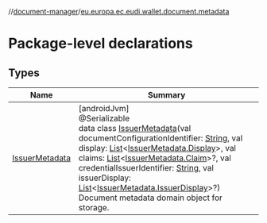//[document-manager](../../index.md)/[eu.europa.ec.eudi.wallet.document.metadata](index.md)

# Package-level declarations

## Types

| Name | Summary |
|---|---|
| [IssuerMetadata](-issuer-metadata/index.md) | [androidJvm]<br>@Serializable<br>data class [IssuerMetadata](-issuer-metadata/index.md)(val documentConfigurationIdentifier: [String](https://kotlinlang.org/api/latest/jvm/stdlib/kotlin-stdlib/kotlin/-string/index.html), val display: [List](https://kotlinlang.org/api/latest/jvm/stdlib/kotlin-stdlib/kotlin.collections/-list/index.html)&lt;[IssuerMetadata.Display](-issuer-metadata/-display/index.md)&gt;, val claims: [List](https://kotlinlang.org/api/latest/jvm/stdlib/kotlin-stdlib/kotlin.collections/-list/index.html)&lt;[IssuerMetadata.Claim](-issuer-metadata/-claim/index.md)&gt;?, val credentialIssuerIdentifier: [String](https://kotlinlang.org/api/latest/jvm/stdlib/kotlin-stdlib/kotlin/-string/index.html), val issuerDisplay: [List](https://kotlinlang.org/api/latest/jvm/stdlib/kotlin-stdlib/kotlin.collections/-list/index.html)&lt;[IssuerMetadata.IssuerDisplay](-issuer-metadata/-issuer-display/index.md)&gt;?)<br>Document metadata domain object for storage. |
